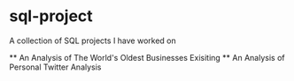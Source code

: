 # sql-project
A collection of SQL projects I have worked on 

** An Analysis of The World's Oldest Businesses Exisiting 
** An Analysis of Personal Twitter Analysis
